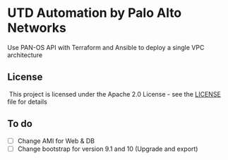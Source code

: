 # UTD Automation by Palo Alto Networks
Use PAN-OS API with Terraform and Ansible to deploy a single VPC architecture

## License
​
This project is licensed under the Apache 2.0 License - see the [LICENSE](LICENSE) file for details

## To do

- [ ] Change AMI for Web & DB
- [ ] Change bootstrap for version 9.1 and 10 (Upgrade and export)